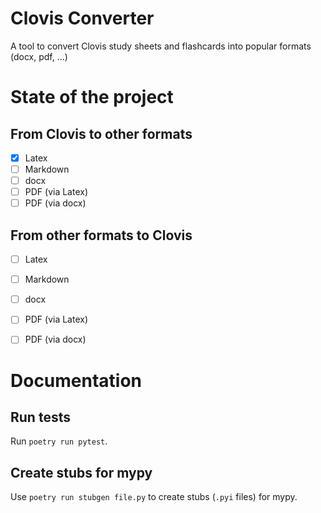 # Clovis Converter
A tool to convert Clovis study sheets and flashcards into popular formats (docx, pdf, ...)

# State of the project
## From Clovis to other formats
- [x] Latex
- [ ] Markdown
- [ ] docx
- [ ] PDF (via Latex)
- [ ] PDF (via docx)

## From other formats to Clovis
- [ ] Latex
- [ ] Markdown
- [ ] docx
- [ ] PDF (via Latex)
- [ ] PDF (via docx)


# Documentation
## Run tests
Run `poetry run pytest`.

## Create stubs for mypy
Use `poetry run stubgen file.py` to create stubs (`.pyi` files) for mypy.

